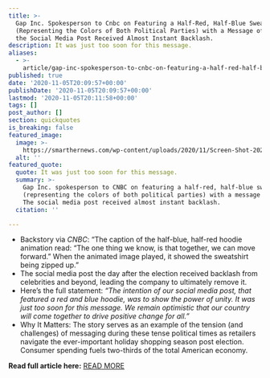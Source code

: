 ```yaml
---
title: >-
  Gap Inc. Spokesperson to Cnbc on Featuring a Half-Red, Half-Blue Sweatshirt
  (Representing the Colors of Both Political Parties) with a Message of Unity.
  the Social Media Post Received Almost Instant Backlash.
description: It was just too soon for this message.
aliases:
  - >-
    article/gap-inc-spokesperson-to-cnbc-on-featuring-a-half-red-half-blue-sweatshirt-representing-the-colors-of-both-political-parties-with-a-message-of-unity-the-social-media-post-received-almost-instant-b/
published: true
date: '2020-11-05T20:09:57+00:00'
publishDate: '2020-11-05T20:09:57+00:00'
lastmod: '2020-11-05T20:11:58+00:00'
tags: []
post_author: []
section: quickquotes
is_breaking: false
featured_image:
  image: >-
    https://smarthernews.com/wp-content/uploads/2020/11/Screen-Shot-2020-11-05-at-2.03.51-PM.png
  alt: ''
featured_quote:
  quote: It was just too soon for this message.
  summary: >-
    Gap Inc. spokesperson to CNBC on featuring a half-red, half-blue sweatshirt
    (representing the colors of both political parties) with a message of unity.
    The social media post received almost instant backlash.
  citation: ''

---
```

*   Backstory via _CNBC_: “The caption of the half-blue, half-red hoodie animation read: “The one thing we know, is that together, we can move forward.” When the animated image played, it showed the sweatshirt being zipped up.”
*   The social media post the day after the election received backlash from celebrities and beyond, leading the company to ultimately remove it.
*   Here’s the full statement: _“The intention of our social media post, that featured a red and blue hoodie, was to show the power of unity. It was just too soon for this message. We remain optimistic that our country will come together to drive positive change for all.”_
*   Why It Matters: The story serves as an example of the tension (and challenges) of messaging during these tense political times as retailers navigate the ever-important holiday shopping season post election. Consumer spending fuels two-thirds of the total American economy.

**Read full article here:** [READ MORE](https://www.cnbc.com/2020/11/04/gap-slammed-for-posting-half-blue-half-red-hoodie-amid-heated-election.html)
